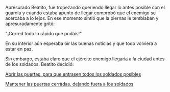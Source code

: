 Apresurado Beatito, fue tropezando queriendo llegar lo antes posible con el guardia
y cuando estaba apunto de llegar comprobó que el enemigo se acercaba a lo lejos.
En ese momento sintió que la piernas le temblaban y apresuradamente gritó:

"¡Corred todo lo rápido que podáis!"

En su interior aún esperaba oír las buenas noticias y que todo volviera a estar en paz.

Sin embargo, estaba claro que el ejército enemigo llegaría 
a la ciudad antes de los soldados. Beatito decidió:

[Abrir las puertas, para que entrasen todos los soldados posibles](abrirsoldados/abrirsoldados.md)

[Mantener las puertas cerradas, dejando fuera a los soldados](cerrado/cerrado.md)




